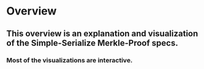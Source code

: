 # Overview


## This overview is an explanation and visualization of the Simple-Serialize Merkle-Proof specs.  


### Most of the visualizations are interactive.

